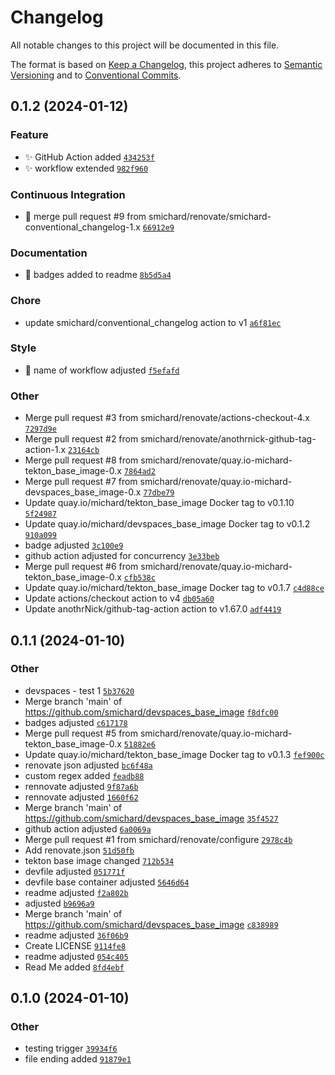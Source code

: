 # Changelog

All notable changes to this project will be documented in this file.

The format is based on [Keep a Changelog](https://keepachangelog.com/en/1.0.0/), this project adheres to [Semantic Versioning](https://semver.org/spec/v2.0.0.html) and to [Conventional Commits](https://www.conventionalcommits.org/en/v1.0.0/).

## 0.1.2 (2024-01-12)

### Feature
- :sparkles: GitHub Action added [`434253f`](/commit/434253f)
- :sparkles: workflow extended [`982f960`](/commit/982f960)

### Continuous Integration
- :robot: merge pull request #9 from smichard/renovate/smichard-conventional_changelog-1.x [`66912e9`](/commit/66912e9)

### Documentation
- :art: badges added to readme [`8b5d5a4`](/commit/8b5d5a4)

### Chore
- update smichard/conventional_changelog action to v1 [`a6f81ec`](/commit/a6f81ec)

### Style
- :art: name of workflow adjusted [`f5efafd`](/commit/f5efafd)

### Other
- Merge pull request #3 from smichard/renovate/actions-checkout-4.x [`7297d9e`](/commit/7297d9e)
- Merge pull request #2 from smichard/renovate/anothrnick-github-tag-action-1.x [`23164cb`](/commit/23164cb)
- Merge pull request #8 from smichard/renovate/quay.io-michard-tekton_base_image-0.x [`7864ad2`](/commit/7864ad2)
- Merge pull request #7 from smichard/renovate/quay.io-michard-devspaces_base_image-0.x [`77dbe79`](/commit/77dbe79)
- Update quay.io/michard/tekton_base_image Docker tag to v0.1.10 [`5f24987`](/commit/5f24987)
- Update quay.io/michard/devspaces_base_image Docker tag to v0.1.2 [`910a099`](/commit/910a099)
- badge adjusted [`3c100e9`](/commit/3c100e9)
- github action adjusted for concurrency [`3e33beb`](/commit/3e33beb)
- Merge pull request #6 from smichard/renovate/quay.io-michard-tekton_base_image-0.x [`cfb538c`](/commit/cfb538c)
- Update quay.io/michard/tekton_base_image Docker tag to v0.1.7 [`c4d88ce`](/commit/c4d88ce)
- Update actions/checkout action to v4 [`db05a60`](/commit/db05a60)
- Update anothrNick/github-tag-action action to v1.67.0 [`adf4419`](/commit/adf4419)

## 0.1.1 (2024-01-10)

### Other
- devspaces - test 1 [`5b37620`](/commit/5b37620)
- Merge branch 'main' of https://github.com/smichard/devspaces_base_image [`f8dfc00`](/commit/f8dfc00)
- badges adjusted [`c617178`](/commit/c617178)
- Merge pull request #5 from smichard/renovate/quay.io-michard-tekton_base_image-0.x [`51882e6`](/commit/51882e6)
- Update quay.io/michard/tekton_base_image Docker tag to v0.1.3 [`fef900c`](/commit/fef900c)
- renovate json adjusted [`bc6f48a`](/commit/bc6f48a)
- custom regex added [`feadb88`](/commit/feadb88)
- rennovate adjusted [`9f87a6b`](/commit/9f87a6b)
- rennovate adjusted [`1660f62`](/commit/1660f62)
- Merge branch 'main' of https://github.com/smichard/devspaces_base_image [`35f4527`](/commit/35f4527)
- github action adjusted [`6a0069a`](/commit/6a0069a)
- Merge pull request #1 from smichard/renovate/configure [`2978c4b`](/commit/2978c4b)
- Add renovate.json [`51d50fb`](/commit/51d50fb)
- tekton base image changed [`712b534`](/commit/712b534)
- devfile adjusted [`051771f`](/commit/051771f)
- devfile base container adjusted [`5646d64`](/commit/5646d64)
- readme adjusted [`f2a802b`](/commit/f2a802b)
- adjusted [`b9696a9`](/commit/b9696a9)
- Merge branch 'main' of https://github.com/smichard/devspaces_base_image [`c838989`](/commit/c838989)
- readme adjusted [`36f06b9`](/commit/36f06b9)
- Create LICENSE [`9114fe8`](/commit/9114fe8)
- readme adjusted [`054c405`](/commit/054c405)
- Read Me added [`8fd4ebf`](/commit/8fd4ebf)

## 0.1.0 (2024-01-10)

### Other
- testing trigger [`39934f6`](/commit/39934f6)
- file ending added [`91879e1`](/commit/91879e1)

